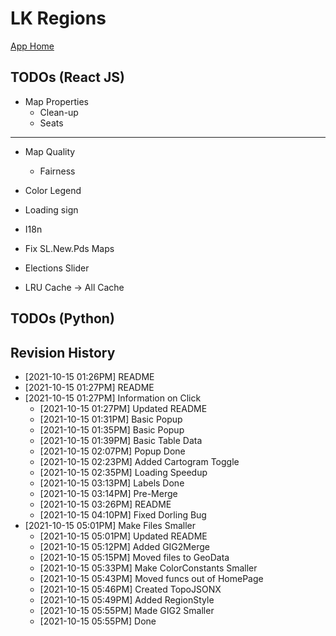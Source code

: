 # LK Regions

[App Home](https://nuuuwan.github.io/lk_regions)

## TODOs (React JS)
* Map Properties
  * Clean-up
  * Seats

---  

* Map Quality
  * Fairness

* Color Legend

* Loading sign

* I18n

* Fix SL.New.Pds Maps

* Elections Slider

* LRU Cache -> All Cache

## TODOs (Python)

## Revision History
  *  [2021-10-15 01:26PM] README
  *  [2021-10-15 01:27PM] README
* [2021-10-15 01:27PM] Information on Click
  *  [2021-10-15 01:27PM] Updated README
  *  [2021-10-15 01:31PM] Basic Popup
  *  [2021-10-15 01:35PM] Basic Popup
  *  [2021-10-15 01:39PM] Basic Table Data
  *  [2021-10-15 02:07PM] Popup Done
  *  [2021-10-15 02:23PM] Added Cartogram Toggle
  *  [2021-10-15 02:35PM] Loading Speedup
  *  [2021-10-15 03:13PM] Labels Done
  *  [2021-10-15 03:14PM] Pre-Merge
  *  [2021-10-15 03:26PM] README
  *  [2021-10-15 04:10PM] Fixed Dorling Bug
* [2021-10-15 05:01PM] Make Files Smaller
  *  [2021-10-15 05:01PM] Updated README
  *  [2021-10-15 05:12PM] Added GIG2Merge
  *  [2021-10-15 05:15PM] Moved files to GeoData
  *  [2021-10-15 05:33PM] Make ColorConstants Smaller
  *  [2021-10-15 05:43PM] Moved funcs out of HomePage
  *  [2021-10-15 05:46PM] Created TopoJSONX
  *  [2021-10-15 05:49PM] Added RegionStyle
  *  [2021-10-15 05:55PM] Made GIG2 Smaller
  *  [2021-10-15 05:55PM] Done
